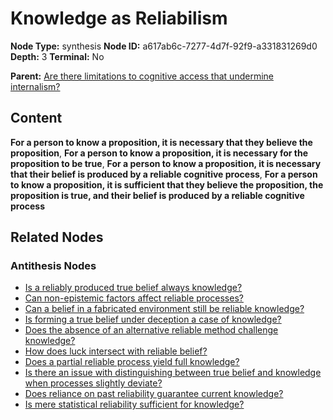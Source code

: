 # Knowledge as Reliabilism

**Node Type:** synthesis
**Node ID:** a617ab6c-7277-4d7f-92f9-a331831269d0
**Depth:** 3
**Terminal:** No

**Parent:** [Are there limitations to cognitive access that undermine internalism?](are-there-limitations-to-cognitive-access-that-undermine-internalism-antithesis-e2a9ec5e-2142-4713-a85f-e9de96690ec5.md)

## Content

**For a person to know a proposition, it is necessary that they believe the proposition**, **For a person to know a proposition, it is necessary for the proposition to be true**, **For a person to know a proposition, it is necessary that their belief is produced by a reliable cognitive process**, **For a person to know a proposition, it is sufficient that they believe the proposition, the proposition is true, and their belief is produced by a reliable cognitive process**

## Related Nodes

### Antithesis Nodes

- [Is a reliably produced true belief always knowledge?](is-a-reliably-produced-true-belief-always-knowledge-antithesis-9cdd6933-6d26-43f8-b7ac-232fa7bbd7fc.md)
- [Can non-epistemic factors affect reliable processes?](can-non-epistemic-factors-affect-reliable-processes-antithesis-f48124a0-fd52-48e2-bb19-6a68020df411.md)
- [Can a belief in a fabricated environment still be reliable knowledge?](can-a-belief-in-a-fabricated-environment-still-be-reliable-knowledge-antithesis-5c36e005-aa29-4a7b-bc0b-6c36a9eb19e4.md)
- [Is forming a true belief under deception a case of knowledge?](is-forming-a-true-belief-under-deception-a-case-of-knowledge-antithesis-2bab0d3f-6016-4dd2-8999-d5e1119019a7.md)
- [Does the absence of an alternative reliable method challenge knowledge?](does-the-absence-of-an-alternative-reliable-method-challenge-knowledge-antithesis-c6f6b60c-ec00-465f-ab50-7744a090c96f.md)
- [How does luck intersect with reliable belief?](how-does-luck-intersect-with-reliable-belief-antithesis-2c75c809-3b2e-4d4f-9c75-825d46770425.md)
- [Does a partial reliable process yield full knowledge?](does-a-partial-reliable-process-yield-full-knowledge-antithesis-c79ced3b-a537-40d7-92a6-8d5c1e584f71.md)
- [Is there an issue with distinguishing between true belief and knowledge when processes slightly deviate?](is-there-an-issue-with-distinguishing-between-true-belief-and-knowledge-when-processes-slightly-deviate-antithesis-8dc98fc3-7674-4167-8af1-b49cdaded581.md)
- [Does reliance on past reliability guarantee current knowledge?](does-reliance-on-past-reliability-guarantee-current-knowledge-antithesis-d7746014-42b6-4120-af10-203dc88abbee.md)
- [Is mere statistical reliability sufficient for knowledge?](is-mere-statistical-reliability-sufficient-for-knowledge-antithesis-d231be0e-28ee-4dfc-bae0-03f4a8eb71df.md)
